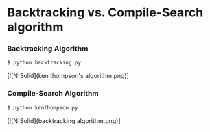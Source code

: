 # Backtracking vs. Compile-Search algorithm

### Backtracking Algorithm

```sh
$ python backtracking.py
```
[![N|Solid](ken thompson's algorithm.png)]


### Compile-Search Algorithm

```s
$ python kenthompson.py
```

[![N|Solid](backtracking algorithm.png)]
